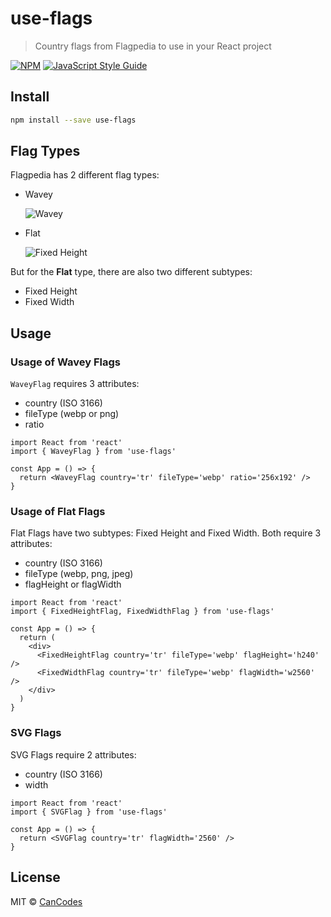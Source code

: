 # use-flags

> Country flags from Flagpedia to use in your React project

[![NPM](https://img.shields.io/npm/v/use-flags.svg)](https://www.npmjs.com/package/use-flags) [![JavaScript Style Guide](https://img.shields.io/badge/code_style-standard-brightgreen.svg)](https://standardjs.com)

## Install

```bash
npm install --save use-flags
```

## Flag Types

Flagpedia has 2 different flag types:

- Wavey

  ![Wavey](https://flagcdn.com/160x120/tr.png)

- Flat

  ![Fixed Height](https://flagcdn.com/h120/tr.png)

But for the **Flat** type, there are also two different subtypes:

- Fixed Height
- Fixed Width

## Usage

### Usage of Wavey Flags

`WaveyFlag` requires 3 attributes:

- country (ISO 3166)
- fileType (webp or png)
- ratio

```tsx
import React from 'react'
import { WaveyFlag } from 'use-flags'

const App = () => {
  return <WaveyFlag country='tr' fileType='webp' ratio='256x192' />
}
```

### Usage of Flat Flags

Flat Flags have two subtypes: Fixed Height and Fixed Width.
Both require 3 attributes:

- country (ISO 3166)
- fileType (webp, png, jpeg)
- flagHeight or flagWidth

```tsx
import React from 'react'
import { FixedHeightFlag, FixedWidthFlag } from 'use-flags'

const App = () => {
  return (
    <div>
      <FixedHeightFlag country='tr' fileType='webp' flagHeight='h240' />
      <FixedWidthFlag country='tr' fileType='webp' flagWidth='w2560' />
    </div>
  )
}
```

### SVG Flags

SVG Flags require 2 attributes:

- country (ISO 3166)
- width

```tsx
import React from 'react'
import { SVGFlag } from 'use-flags'

const App = () => {
  return <SVGFlag country='tr' flagWidth='2560' />
}
```

## License

MIT © [CanCodes](https://github.com/CanCodes)
